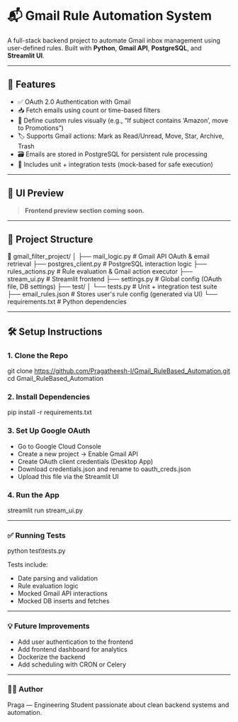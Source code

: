 # 📬 Gmail Rule Automation System

A full-stack backend project to automate Gmail inbox management using user-defined rules. Built with **Python**, **Gmail API**, **PostgreSQL**, and **Streamlit UI**.

---

## 🚀 Features

- ✅ OAuth 2.0 Authentication with Gmail
- 📥 Fetch emails using count or time-based filters
- 🧠 Define custom rules visually (e.g., “If subject contains ‘Amazon’, move to Promotions”)
- 🏷️ Supports Gmail actions: Mark as Read/Unread, Move, Star, Archive, Trash
- 🗃️ Emails are stored in PostgreSQL for persistent rule processing
- 🧪 Includes unit + integration tests (mock-based for safe execution)

---

## 📸 UI Preview

> **Frontend preview section coming soon.**

---

## 🧱 Project Structure

📁 gmail_filter_project/
│
├── mail_logic.py # Gmail API OAuth & email retrieval
├── postgres_client.py # PostgreSQL interaction logic
├── rules_actions.py # Rule evaluation & Gmail action executor
├── stream_ui.py # Streamlit frontend
├── settings.py # Global config (OAuth file, DB settings)
├── test/
│ └── tests.py # Unit + integration test suite
├── email_rules.json # Stores user's rule config (generated via UI)
└── requirements.txt # Python dependencies


---

## 🛠️ Setup Instructions

### 1. Clone the Repo

git clone https://github.com/Pragatheesh-I/Gmail_RuleBased_Automation.git
cd Gmail_RuleBased_Automation

### 2. Install Dependencies

pip install -r requirements.txt

### 3. Set Up Google OAuth

- Go to Google Cloud Console
- Create a new project → Enable Gmail API
- Create OAuth client credentials (Desktop App)
- Download credentials.json and rename to oauth_creds.json
- Upload this file via the Streamlit UI

### 4. Run the App

streamlit run stream_ui.py

---

### ✅ Running Tests

python test\\tests.py

Tests include:
- Date parsing and validation
- Rule evaluation logic
- Mocked Gmail API interactions
- Mocked DB inserts and fetches

---

### 💡 Future Improvements

- Add user authentication to the frontend
- Add frontend dashboard for analytics
- Dockerize the backend
- Add scheduling with CRON or Celery

---

### 👨‍💻 Author
Praga — Engineering Student passionate about clean backend systems and automation.

